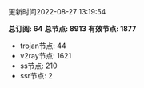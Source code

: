 更新时间2022-08-27 13:19:54

**总订阅: 64**
**总节点: 8913**
**有效节点: 1877**
- trojan节点: 44
- v2ray节点: 1621
- ss节点: 210
- ssr节点: 2
